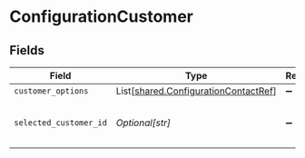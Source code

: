 # ConfigurationCustomer


## Fields

| Field                                                                                  | Type                                                                                   | Required                                                                               | Description                                                                            |
| -------------------------------------------------------------------------------------- | -------------------------------------------------------------------------------------- | -------------------------------------------------------------------------------------- | -------------------------------------------------------------------------------------- |
| `customer_options`                                                                     | List[[shared.ConfigurationContactRef](../../models/shared/configurationcontactref.md)] | :heavy_minus_sign:                                                                     | N/A                                                                                    |
| `selected_customer_id`                                                                 | *Optional[str]*                                                                        | :heavy_minus_sign:                                                                     | Unique identifier for the customer.                                                    |